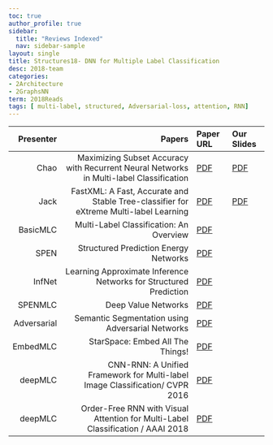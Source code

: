 ```yaml
---
toc: true
author_profile: true
sidebar:
  title: "Reviews Indexed"
  nav: sidebar-sample
layout: single
title: Structures18- DNN for Multiple Label Classification
desc: 2018-team
categories:
- 2Architecture
- 2GraphsNN
term: 2018Reads
tags: [ multi-label, structured, Adversarial-loss, attention, RNN]
---
```



| Presenter | Papers | Paper URL| Our Slides |
| -----: | ---------------------------: | :----- | :----- |
|  Chao| Maximizing Subset Accuracy with Recurrent Neural Networks in Multi-label Classification | [PDF](http://www.ke.tu-darmstadt.de/bibtex/publications/show/3017) |  [PDF]({{site.baseurl}}/MoreTalksTeam18/Chao18-SubsetMLC.pdf) | 
|  Jack| FastXML: A Fast, Accurate and Stable Tree-classifier for eXtreme Multi-label Learning | [PDF](http://manikvarma.org/pubs/prabhu14.pdf) |  [PDF]({{site.baseurl}}/MoreTalksTeam18/20181018-Jack-FastXML.pdf) | 
| BasicMLC | Multi-Label Classification: An Overview  | [PDF](http://dml.cs.byu.edu/~cgc/docs/atdm/Readings/MLM-Overview.pdf) | | 
| SPEN|  Structured Prediction Energy Networks   | [PDF](https://arxiv.org/abs/1511.06350) | | 
| InfNet|  Learning Approximate Inference Networks for Structured Prediction  | [PDF](https://arxiv.org/abs/1803.03376) | | 
| SPENMLC |  Deep Value Networks   | [PDF](https://arxiv.org/abs/1703.04363) | | 
| Adversarial | Semantic Segmentation using Adversarial Networks | [PDF](https://arxiv.org/abs/1611.08408) | |
| EmbedMLC|  StarSpace: Embed All The Things!   | [PDF](https://arxiv.org/abs/1709.03856) | | 
| deepMLC|  CNN-RNN: A Unified Framework for Multi-label Image Classification/ CVPR 2016   | [PDF](https://arxiv.org/abs/1604.04573) | | 
| deepMLC|  Order-Free RNN with Visual Attention for Multi-Label Classification / AAAI 2018  | [PDF](https://aaai.org/ocs/index.php/AAAI/AAAI18/paper/view/16114) | | 

